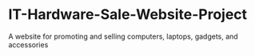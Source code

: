 # IT-Hardware-Sale-Website-Project
A website for promoting and selling computers, laptops, gadgets, and accessories
